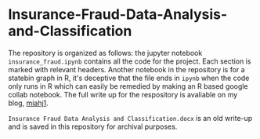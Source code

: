 # Insurance-Fraud-Data-Analysis-and-Classification

The repository is organized as follows: the jupyter notebook `insurance_fraud.ipynb` contains all the code for the project. Each section is marked with relevant headers. 
Another notebook in the repository is for a statebin graph in R, it's deceptive that the file ends in `ipynb` when the code only runs in R which can easily be remedied
by making an R based google collab notebook. The full write up for the respository is avaliable on my blog, [miahj1](https://miahj1.github.io/2023/06/01/insurance-fraud-classification.html). 

`Insurance Fraud Data Analysis and Classification.docx` is an old write-up and is saved in this repository for archival purposes. 
